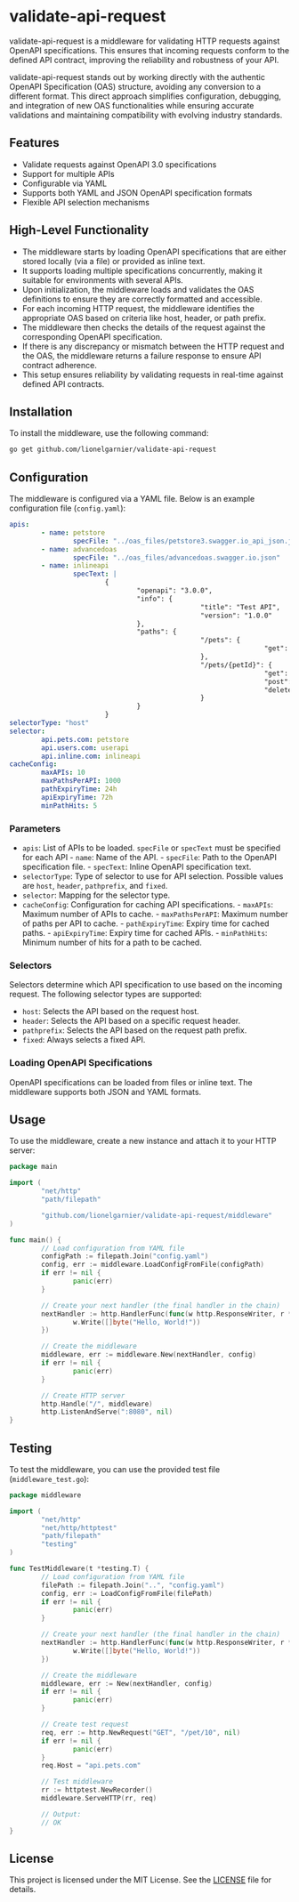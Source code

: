 # validate-api-request
validate-api-request is a middleware for validating HTTP requests against OpenAPI specifications. This ensures that incoming requests conform to the defined API contract, improving the reliability and robustness of your API.

validate-api-request stands out by working directly with the authentic OpenAPI Specification (OAS) structure, avoiding any conversion to a different format. This direct approach simplifies configuration, debugging, and integration of new OAS functionalities while ensuring accurate validations and maintaining compatibility with evolving industry standards.


## Features

- Validate requests against OpenAPI 3.0 specifications
- Support for multiple APIs
- Configurable via YAML
- Supports both YAML and JSON OpenAPI specification formats
- Flexible API selection mechanisms


## High-Level Functionality

- The middleware starts by loading OpenAPI specifications that are either stored locally (via a file) or provided as inline text.
- It supports loading multiple specifications concurrently, making it suitable for environments with several APIs.
- Upon initialization, the middleware loads and validates the OAS definitions to ensure they are correctly formatted and accessible.
- For each incoming HTTP request, the middleware identifies the appropriate OAS based on criteria like host, header, or path prefix.
- The middleware then checks the details of the request against the corresponding OpenAPI specification.
- If there is any discrepancy or mismatch between the HTTP request and the OAS, the middleware returns a failure response to ensure API contract adherence.
- This setup ensures reliability by validating requests in real-time against defined API contracts.


## Installation

To install the middleware, use the following command:

```bash
go get github.com/lionelgarnier/validate-api-request
```

## Configuration

The middleware is configured via a YAML file. Below is an example configuration file (`config.yaml`):

```yaml
apis:
        - name: petstore
                specFile: "../oas_files/petstore3.swagger.io_api_json.json"
        - name: advancedoas
                specFile: "../oas_files/advancedoas.swagger.io.json"
        - name: inlineapi
                specText: |
                        {
                                "openapi": "3.0.0",
                                "info": {
                                                "title": "Test API",
                                                "version": "1.0.0"
                                },
                                "paths": {
                                                "/pets": {
                                                                "get": {}
                                                },
                                                "/pets/{petId}": {
                                                                "get": {},
                                                                "post": {},
                                                                "delete": {}
                                                }
                                }
                        }
selectorType: "host"
selector:
        api.pets.com: petstore
        api.users.com: userapi
        api.inline.com: inlineapi
cacheConfig:
        maxAPIs: 10
        maxPathsPerAPI: 1000
        pathExpiryTime: 24h
        apiExpiryTime: 72h
        minPathHits: 5
```

### Parameters

- `apis`: List of APIs to be loaded. `specFile` or `specText` must be specified for each API
        - `name`: Name of the API.
        - `specFile`: Path to the OpenAPI specification file.
        - `specText`: Inline OpenAPI specification text.
- `selectorType`: Type of selector to use for API selection. Possible values are `host`, `header`, `pathprefix`, and `fixed`.
- `selector`: Mapping for the selector type.
- `cacheConfig`: Configuration for caching API specifications.
        - `maxAPIs`: Maximum number of APIs to cache.
        - `maxPathsPerAPI`: Maximum number of paths per API to cache.
        - `pathExpiryTime`: Expiry time for cached paths.
        - `apiExpiryTime`: Expiry time for cached APIs.
        - `minPathHits`: Minimum number of hits for a path to be cached.

### Selectors

Selectors determine which API specification to use based on the incoming request. The following selector types are supported:

- `host`: Selects the API based on the request host.
- `header`: Selects the API based on a specific request header.
- `pathprefix`: Selects the API based on the request path prefix.
- `fixed`: Always selects a fixed API.

### Loading OpenAPI Specifications

OpenAPI specifications can be loaded from files or inline text. The middleware supports both JSON and YAML formats.

## Usage

To use the middleware, create a new instance and attach it to your HTTP server:

```go
package main

import (
        "net/http"
        "path/filepath"

        "github.com/lionelgarnier/validate-api-request/middleware"
)

func main() {
        // Load configuration from YAML file
        configPath := filepath.Join("config.yaml")
        config, err := middleware.LoadConfigFromFile(configPath)
        if err != nil {
                panic(err)
        }

        // Create your next handler (the final handler in the chain)
        nextHandler := http.HandlerFunc(func(w http.ResponseWriter, r *http.Request) {
                w.Write([]byte("Hello, World!"))
        })

        // Create the middleware
        middleware, err := middleware.New(nextHandler, config)
        if err != nil {
                panic(err)
        }

        // Create HTTP server
        http.Handle("/", middleware)
        http.ListenAndServe(":8080", nil)
}
```

## Testing

To test the middleware, you can use the provided test file (`middleware_test.go`):

```go
package middleware

import (
        "net/http"
        "net/http/httptest"
        "path/filepath"
        "testing"
)

func TestMiddleware(t *testing.T) {
        // Load configuration from YAML file
        filePath := filepath.Join("..", "config.yaml")
        config, err := LoadConfigFromFile(filePath)
        if err != nil {
                panic(err)
        }

        // Create your next handler (the final handler in the chain)
        nextHandler := http.HandlerFunc(func(w http.ResponseWriter, r *http.Request) {
                w.Write([]byte("Hello, World!"))
        })

        // Create the middleware
        middleware, err := New(nextHandler, config)
        if err != nil {
                panic(err)
        }

        // Create test request
        req, err := http.NewRequest("GET", "/pet/10", nil)
        if err != nil {
                panic(err)
        }
        req.Host = "api.pets.com"

        // Test middleware
        rr := httptest.NewRecorder()
        middleware.ServeHTTP(rr, req)

        // Output:
        // OK
}
```

## License

This project is licensed under the MIT License. See the [LICENSE](LICENSE) file for details.

